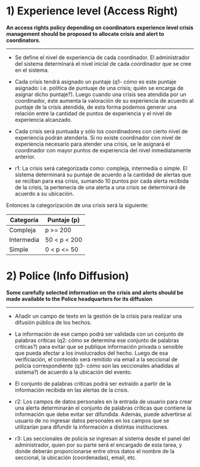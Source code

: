 # 1) Experience level (Access Right)
**An access rights policy depending on coordinators experience level crisis management should be proposed to allocate crisis and alert to coordinators.**

---

* Se define el nivel de experiencia de cada coordinador. El administrador del sistema determinará el nivel inicial de cada coordinador que se cree en el sistema.

* Cada crisis tendrá asignado un puntaje (q1- cómo es este puntaje asignado: i.e. politica de puntuaje de una crisis; quién se encarga de asignar dicho puntaje?). Luego cuando una crisis sea atendida por un coordinador, éste aumenta la valoración de su experiencia de acuerdo al puntaje de la crisis atendida, de esta forma podemos generar una relación entre la cantidad de puntos de experiencia y el nivel de experiencia alcanzado.

* Cada crisis será puntuada y sólo los coordinadores con cierto nivel de experiencia podrán atenderla. Si no existe coordinador con nivel de experiencia necesario para atender una crisis, se le asignará el coordinador con mayor puntos de experiencia del nivel inmediatamente anterior.

* r1: La crisis será categorizada como: compleja, intermedia o simple. El sistema determinará su puntaje de acuerdo a la cantidad de alertas que se reciban para esa crisis, sumando 10 puntos por cada alerta recibida de la crisis, la pertenecia de una alerta a una crisis se determinará de acuerdo a su ubicación.

Entonces la categorización de una crisis será la siguiente:

Categoría | Puntaje (p)
------------ | -------------
Compleja | p >= 200
Intermedia | 50 < p < 200
Simple | 0 < p <= 50

# 2) Police (Info Diffusion)
**Some carefully selected information on the crisis and alerts should be made available to the Police headquarters for its diffusion**

---

* Añadir un campo de texto en la gestión de la crisis para realizar una difusión pública de los hechos.

* La información de ese campo podrá ser validada con un conjunto de palabras críticas (q2: cómo se determina ese conjunto de palabras críticas?) para evitar que se publique información privada o sensible que pueda afectar a los involucrados del hecho. Luego de esa verificiación, el contenido será remitido via email a la seccional de policía correspondiente (q3- cómo son las seccionales añadidas al sistema?) de acuerdo a la ubicación del evento.

* El conjunto de palabras críticas podrá ser extraído a partir de la información recibida en las alertas de la crisis.

* r2: Los campos de datos personales en la entrada de usuario para crear una alerta determinarán el conjunto de palabras críticas que contiene la información que debe evitar ser difundida. Además, puede advertirse al usuario de no ingresar datos personales en los campos que se utilizarían para difundir la información a distintas instituciones.

* r3: Las seccionales de policía se ingresan al sistema desde el panel del administrador, quien por su parte será el encargado de esta tarea, y donde deberán proporcionarse entre otros datos el nombre de la seccional, la ubicación (coordenadas), email, etc.
